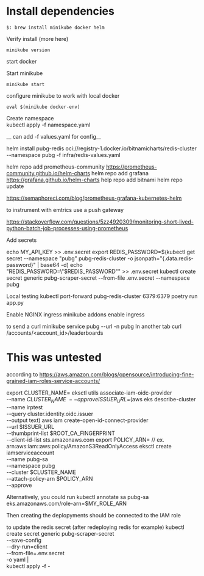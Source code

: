 # Install dependencies


```ShellSession
$: brew install minikube docker helm
```

Verify install (more here)
```
minikube version
```
start docker

Start minikube
```
minikube start
```
configure minikube to work with local docker
```
eval $(minikube docker-env)
```

Create namespace    
kubectl apply -f namespace.yaml




__ can add -f values.yaml for config__

helm install pubg-redis oci://registry-1.docker.io/bitnamicharts/redis-cluster --namespace pubg -f infra/redis-values.yaml

helm repo add prometheus-community https://prometheus-community.github.io/helm-charts
helm repo add grafana https://grafana.github.io/helm-charts
help repo add bitnami 
helm repo update

https://semaphoreci.com/blog/prometheus-grafana-kubernetes-helm

to instrument with emtrics use a push gateway

https://stackoverflow.com/questions/5zz4920309/monitoring-short-lived-python-batch-job-processes-using-prometheus

Add secrets

echo MY_API_KEY >> .env.secret
export REDIS_PASSWORD=$(kubectl get secret --namespace "pubg" pubg-redis-cluster -o jsonpath="{.data.redis-password}" | base64 -d)
echo "REDIS_PASSWORD=\"$REDIS_PASSWORD\"" >> .env.secret
kubectl create secret generic pubg-scraper-secret --from-file .env.secret --namespace pubg


Local testing
kubectl port-forward pubg-redis-cluster 6379:6379
poetry run app.py

Enable NGINX ingress
minikube addons enable ingress


to send a curl
minikube service pubg --url -n pubg
In another tab
curl <url>/accounts/<account_id>/leaderboards

# This was untested
according to https://aws.amazon.com/blogs/opensource/introducing-fine-grained-iam-roles-service-accounts/

export CLUSTER_NAME=<cluster-name-here>
eksctl utils associate-iam-oidc-provider \
               --name $CLUSTER_NAME \
               --approve
ISSUER_URL=$(aws eks describe-cluster \
                       --name irptest \
                       --query cluster.identity.oidc.issuer \
                       --output text)
aws iam create-open-id-connect-provider \
          --url $ISSUER_URL \
          --thumbprint-list $ROOT_CA_FINGERPRINT \
          --client-id-list sts.amazonaws.com
export POLICY_ARN=<some ARN here>
// ex. arn:aws:iam::aws:policy/AmazonS3ReadOnlyAccess
eksctl create iamserviceaccount \
                --name pubg-sa \
                --namespace pubg \
                --cluster $CLUSTER_NAME \
                --attach-policy-arn $POLICY_ARN \
                --approve

Alternatively, you could run
kubectl annotate sa pubg-sa eks.amazonaws.com/role-arn=$MY_ROLE_ARN

Then creating the deplopyments should be connected to the IAM role


to update the redis secret (after redeploying redis for example)
kubectl create secret generic pubg-scraper-secret \
    --save-config \
    --dry-run=client \
    --from-file=.env.secret \
    -o yaml | \
    kubectl apply -f -


